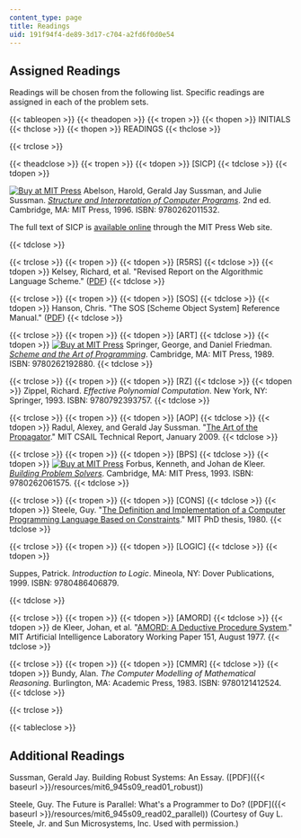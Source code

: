 ```yaml
---
content_type: page
title: Readings
uid: 191f94f4-de89-3d17-c704-a2fd6f0d0e54
---
```


Assigned Readings
-----------------

Readings will be chosen from the following list. Specific readings are assigned in each of the problem sets.

{{< tableopen >}}
{{< theadopen >}}
{{< tropen >}}
{{< thopen >}}
INITIALS
{{< thclose >}}
{{< thopen >}}
READINGS
{{< thclose >}}

{{< trclose >}}

{{< theadclose >}}
{{< tropen >}}
{{< tdopen >}}
\[SICP\]
{{< tdclose >}}
{{< tdopen >}}


[![Buy at MIT Press](/images/mp_logo.gif)](https://mitpress.mit.edu/9780262011532) Abelson, Harold, Gerald Jay Sussman, and Julie Sussman. [_Structure and Interpretation of Computer Programs_](https://mitpress.mit.edu/9780262011532). 2nd ed. Cambridge, MA: MIT Press, 1996. ISBN: 9780262011532.

The full text of SICP is [available online](http://mitpress.mit.edu/sicp/full-text/book/book.html) through the MIT Press Web site.


{{< tdclose >}}

{{< trclose >}}
{{< tropen >}}
{{< tdopen >}}
\[R5RS\]
{{< tdclose >}}
{{< tdopen >}}
Kelsey, Richard, et al. "Revised Report on the Algorithmic Language Scheme." ([PDF](http://schemers.org/Documents/Standards/R5RS/r5rs.pdf))
{{< tdclose >}}

{{< trclose >}}
{{< tropen >}}
{{< tdopen >}}
\[SOS\]
{{< tdclose >}}
{{< tdopen >}}
Hanson, Chris. "The SOS \[Scheme Object System\] Reference Manual." ([PDF](https://www.gnu.org/software/mit-scheme/documentation/stable/mit-scheme-sos.pdf))
{{< tdclose >}}

{{< trclose >}}
{{< tropen >}}
{{< tdopen >}}
\[ART\]
{{< tdclose >}}
{{< tdopen >}}
[![Buy at MIT Press](/images/mp_logo.gif)](https://mitpress.mit.edu/9780262192880) Springer, George, and Daniel Friedman. [_Scheme and the Art of Programming_](https://mitpress.mit.edu/9780262192880). Cambridge, MA: MIT Press, 1989. ISBN: 9780262192880.
{{< tdclose >}}

{{< trclose >}}
{{< tropen >}}
{{< tdopen >}}
\[RZ\]
{{< tdclose >}}
{{< tdopen >}}
Zippel, Richard. _Effective Polynomial Computation_. New York, NY: Springer, 1993. ISBN: 9780792393757.
{{< tdclose >}}

{{< trclose >}}
{{< tropen >}}
{{< tdopen >}}
\[AOP\]
{{< tdclose >}}
{{< tdopen >}}
Radul, Alexey, and Gerald Jay Sussman. "[The Art of the Propagator](http://hdl.handle.net/1721.1/44215)." MIT CSAIL Technical Report, January 2009.
{{< tdclose >}}

{{< trclose >}}
{{< tropen >}}
{{< tdopen >}}
\[BPS\]
{{< tdclose >}}
{{< tdopen >}}
[![Buy at MIT Press](/images/mp_logo.gif)](https://mitpress.mit.edu/9780262061575) Forbus, Kenneth, and Johan de Kleer. [_Building Problem Solvers_](https://mitpress.mit.edu/9780262061575). Cambridge, MA: MIT Press, 1993. ISBN: 9780262061575.
{{< tdclose >}}

{{< trclose >}}
{{< tropen >}}
{{< tdopen >}}
\[CONS\]
{{< tdclose >}}
{{< tdopen >}}
Steele, Guy. "[The Definition and Implementation of a Computer Programming Language Based on Constraints](http://hdl.handle.net/1721.1/6933)." MIT PhD thesis, 1980.
{{< tdclose >}}

{{< trclose >}}
{{< tropen >}}
{{< tdopen >}}
\[LOGIC\]
{{< tdclose >}}
{{< tdopen >}}


Suppes, Patrick. _Introduction to Logic_. Mineola, NY: Dover Publications, 1999. ISBN: 9780486406879.


{{< tdclose >}}

{{< trclose >}}
{{< tropen >}}
{{< tdopen >}}
\[AMORD\]
{{< tdclose >}}
{{< tdopen >}}
de Kleer, Johan, et al. "[AMORD: A Deductive Procedure System](http://hdl.handle.net/1721.1/41983)." MIT Artificial Intelligence Laboratory Working Paper 151, August 1977.
{{< tdclose >}}

{{< trclose >}}
{{< tropen >}}
{{< tdopen >}}
\[CMMR\]
{{< tdclose >}}
{{< tdopen >}}
Bundy, Alan. _The Computer Modelling of Mathematical Reasoning_. Burlington, MA: Academic Press, 1983. ISBN: 9780121412524.
{{< tdclose >}}

{{< trclose >}}

{{< tableclose >}}

Additional Readings
-------------------

Sussman, Gerald Jay. Building Robust Systems: An Essay. ([PDF]({{< baseurl >}}/resources/mit6_945s09_read01_robust))

Steele, Guy. The Future is Parallel: What's a Programmer to Do? ([PDF]({{< baseurl >}}/resources/mit6_945s09_read02_parallel)) (Courtesy of Guy L. Steele, Jr. and Sun Microsystems, Inc. Used with permission.)